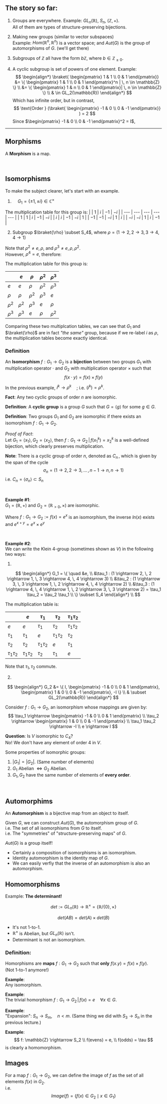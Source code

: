 ## The story so far:
1. Groups are everywhere.
    Example: $GL_n(\mathbb{R})$, $S_n$, $(\mathbb{Z}, +)$. \
    All of them are types of structure-preserving bijections.

2. Making new groups (similar to vector subspaces) \
    Example: $Hom(\mathbb{R}^n, \mathbb{R}^n)$ is a vector space; and $Aut(G)$ is the group of automorphisms of $G$. (we'll get there)

3. Subgroups of $\mathbb{Z}$ all have the form $b\mathbb{Z}$, where $b \in \mathbb{Z}_{\geq 0}$.

4. A cyclic subgroup is set of powers of one element.
    Example: 
    $$
    \begin{align*}
    \braket{ \begin{pmatrix} 1 & 1 \\ 0 & 1 \end{pmatrix}} &= \{ \begin{pmatrix} 1 & 1 \\ 0 & 1 \end{pmatrix}^n | \, n \in \mathbb{Z} \} \\
    &= \{ \begin{pmatrix} 1 & n \\ 0 & 1 \end{pmatrix}| \, n \in \mathbb{Z} \} \\
    & \in GL_2(\mathbb{R})
    \end{align*}
    $$
    Which has infinite order, but in contrast,
    $$
    \text{Order } (\braket{ \begin{pmatrix} -1 & 0 \\ 0 & -1 \end{pmatrix}} ) = 2
    $$
    Since $\begin{pmatrix} -1 & 0 \\ 0 & -1 \end{pmatrix}^2 = I$,

<hr/>

## Morphisms
A **Morphism** is a map.

<br/>

## Isomorphisms
To make the subject clearer, let's start with an example.

1. $\quad G_1 = \{ \pm 1, \pm i \} \in \mathbb{C}^\times$

The multiplication table for this group is:
|      | $1$  | $i$  | $-1$ | $-i$  |
| ---  | ---  | ---  | ---  | ---   | 
| $1$  | $1$  | $i$  | $-1$ | $-i$  |
| $i$  | $i$  | $-1$ | $-i$ | $1$   |
| $-1$ | $-1$ | $-i$ | $1$  | $i$   |
| $-i$ | $-i$ | $1$  | $i$  | $-1$  |



2. Subgroup $\braket{\rho} \subset S_4$, where $\rho = (1 \rightarrow 2, \, 2 \rightarrow 3, \, 3\rightarrow 4, \, 4 \rightarrow 1)$

Note that $\rho^2 \neq e, \rho$, and $\rho^3 \neq e, \rho, \rho^2$. \
However, $\rho^4 = e$, therefore:

The multiplication table for this group is:

|          | $e$ | $\rho$ | $\rho^2$ | $\rho^3$ |
|---       |---| --- | --- | --- |
| $e$        | $e$ | $\rho$ | $\rho^2$ | $\rho^3$ |
| $\rho$   | $\rho$ | $\rho^2$ | $\rho^3$ | $e$ |
| $\rho^2$ | $\rho^2$ | $\rho^3$ | $e$ | $\rho$ |
| $\rho^3$ | $\rho^3$ | $e$ | $\rho$ | $\rho^2$ |

Comparing these two multiplcation tables, we can see that $G_1$ and $\braket{\rho}$ are in fact _"the same"_ group, because if we re-label $i$ as $\rho$, the multiplication tables become exactly identical.

### Definition
An **Isomorphism** $f: G_1 \rightarrow G_2$ is a **bijection** between two groups $G_1$ with multiplication operator $\cdot$ and $G_2$ with multiplication operator $\times$ such that 
$$f(x \cdot y) = f(x) \times f(y)$$ 

In the previous example, $i^k \rightarrow \rho^k \quad$; i.e. $(i^k) = \rho^k$.

**Fact**: Any two cyclic groups of order $n$ are isomorphic.

**Definition**: A **cyclic group** is a group $G$ such that $G = \langle g \rangle$ for some $g \in G$.

**Definition**: Two groups $G_1$ and $G_2$ are isomorphic if there exists an isomorphism $f: G_1 \rightarrow G_2$.

_Proof of Fact_: \
Let $G_1 = \langle x_1 \rangle, G_2 = \langle x_2 \rangle$, then
$f: G_1 \rightarrow G_2 \, | \, f(x_1^k) = x_2^k$ is a well-defined bijection, which clearly preserves multiplication.

**Note**: There is a cyclic group of order $n$, denoted as $C_n \,$, which is given by the span of the cycle
$$
\sigma_n = ( 1 \rightarrow 2, \, 2 \rightarrow 3, \, \dots \, , \, n-1 \rightarrow n, \, n \rightarrow 1 )
$$
i.e. $C_n = \langle \sigma_n \rangle \subset S_n$

<br/>

**Example #1**: \
$G_1 = (\mathbb{R}, +)$ and $G_2 = (\mathbb{R}_{\gt 0}, \times)$ are isomorphic.

Where $f: G_1 \rightarrow G_2 := f(x) =e^x$ is an isomorphism, the inverse $ln(x)$ exists and $e^{x+y} = e^x \times e^y$

<br/>

**Example #2**: \
We can write the Klein 4-group (sometimes shown as $V$) in the following two ways:

1. 
$$
\begin{align*}
G_1 = \{ \quad
&e, \\ 
&\tau_1 : (1 \rightarrow 2, \, 2 \rightarrow 1, \, 3 \rightarrow 4, \, 4 \rightarrow 3) \\ 
&\tau_2 : (1 \rightarrow 3, \, 3 \rightarrow 1, \, 2 \rightarrow 4, \, 4 \rightarrow 2) \\ 
&\tau_3 : (1 \rightarrow 4, \, 4 \rightarrow 1, \, 2 \rightarrow 3, \, 3 \rightarrow 2) = \tau_1 \tau_2 = \tau_2 \tau_1 \\ 
\} \subset S_4
\end{align*} \\
$$

The multiplication table is:

|                 | $e$             | $\tau_1$        | $\tau_2$        | $\tau_1 \tau_2$ |
|---              |---              | ---             | ---             | --- |
| $e$             | $e$             | $\tau_1$        | $\tau_2$        | $\tau_1 \tau_2$ |
| $\tau_1$        | $\tau_1$        | $e$             | $\tau_1 \tau_2$ | $\tau_2$ |
| $\tau_2$        | $\tau_2$        | $\tau_1 \tau_2$ | $e$             | $\tau_1$ |
| $\tau_1 \tau_2$ | $\tau_1 \tau_2$ | $\tau_2$        | $\tau_1$        | $e$ |

Note that $\tau_1, \tau_2$ commute.

2. 
$$
\begin{align*}
G_2 &= \{ I, \begin{pmatrix} -1 & 0 \\ 0 & 1 \end{pmatrix}, \begin{pmatrix} 1 & 0 \\ 0 & -1 \end{pmatrix}, -I \} \\
& \subset GL_2(\mathbb{R})
\end{align*}
$$

Consider $f: G_1 \rightarrow G_2$, an isomorphism whose mappings are given by:
$$
\tau_1 \rightarrow \begin{pmatrix} -1 & 0 \\ 0 & 1 \end{pmatrix} \\
\tau_2 \rightarrow \begin{pmatrix} 1 & 0 \\ 0 & -1 \end{pmatrix} \\
\tau_1 \tau_2 \rightarrow -I \\
e \rightarrow I
$$

**Question**: Is $V$ isomorphic to $C_4$? \
No! We don't have any element of order $4$ in $V$.

Some properties of isomorphic groups:

1. $|G_1| = |G_2|$. (Same number of elements)
2. $G_1$ Abelian $\iff G_2$ Abelian.
3. $G_1, G_2$ have the same number of elements of **every order**.

<br/>

## Automorphims
An **Automorphism** is a bijective map from an object to itself.

Given $G$, we can construct $Aut(G)$, the automorphism group of $G$. \
i.e. The set of all isomorphisms from $G$ to itself. \
i.e. The "symmetries" of "structure-preserving maps" of $G$.

$Aut(G)$ is a group itself!

- Certainly a composition of isomorphisms is an isomorphism.
- Identity automorphism is the identity map of $G$.
- We can easily verfiy that the inverse of an automorphism is also an automorphism.

## Homomorphisms

Example: **The determinant!**

$$det:= GL_n(\mathbb{R}) \rightarrow \mathbb{R}^{\times} = \{ \mathbb{R} / \{0\}, \times \}$$

$$
det(AB) = det(A) \times det(B)
$$
- It's not 1-to-1.
- $\mathbb{R}^{\times}$ is Abelian, but $GL_n(\mathbb{R})$ isn't.
- Determinant is not an isomorphism.

### Definition:
Homorphisms are **maps** $f: G_1 \rightarrow G_2$ such that **only** $f(x.y) = f(x) \times f(y)$. \
(Not 1-to-1 anymore!)

**Example**: \
Any isomorphism.

**Example**: \
The trivial homorphism $f: G_1 \rightarrow G_2 \, | \, f(x) = e \quad \forall x \in G$.

**Example**: \
"Expansion":  $S_n \rightarrow S_m, \quad n < m$.
(Same thing we did with $S_3 \rightarrow S_n$ in the previous lecture.)

**Example**: 
$$
f: \mathbb{Z} \rightarrow S_2 \\ 
f(evens) = e, \\
f(odds) = \tau
$$ 
is clearly a homomorphism.

## Images
For a map $f: G_1 \rightarrow G_2$, we can define the image of $f$ as the set of all elements $f(x)$ in $G_2$. \
i.e. 
$$
Image(f) = \{ f(x) \in G_2 \mid x \in G_1 \}
$$
